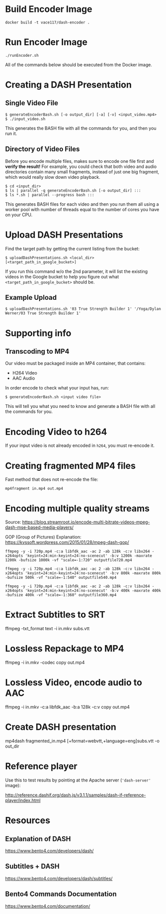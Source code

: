 # Build Encoder Image
```text
docker build -t vace117/dash-encoder .
```

# Run Encoder Image
```text
./runEncoder.sh
```

All of the commands below should be executed from the Docker image.

# Creating a DASH Presentation
## Single Video File
```text
$ generateEncoderBash.sh [-o output_dir] [-a] [-v] <input_video.mp4>
$ ./input_video.sh
```
This generates the BASH file with all the commands for you, and then you run it.

## Directory of Video Files
Before you encode multiple files, makes sure to encode one file first and **verify the result!** For example, you could check that both video and audio directories contain many small fragments, instead of just one big fragment, which would really slow down video playback.

```text
$ cd <input_dir>
$ ls | parallel -q generateEncoderBash.sh [-o output_dir] :::
$ ls *.sh | parallel --progress bash :::
```
This generates BASH files for each video and then you run them all using a worker pool with number of threads equal to the number of cores you have on your CPU.

# Upload DASH Presentations
Find the target path by getting the current listing from the bucket:
```text
$ uploadDashPresentations.sh <local_dir> [<target_path_in_google_bucket>]
```

If you run this command w/o the 2nd parameter, it will list the existing videos in the Google bucket to help you figure out what `<target_path_in_google_bucket>` should be.

## Example Upload
```text
$ uploadDashPresentations.sh '03 True Strength Builder 1' '/Yoga/Dylan Werner/03 True Strength Builder 1'
```


# Supporting info
## Transcoding to MP4
Our video must be packaged inside an MP4 container, that contains:
* H264 Video
* AAC Audio

In order encode to check what your input has, run:
```text
$ generateEncoderBash.sh <input video file>
```

This will tell you what you need to know and generate a BASH file with all the commands for you.

# Encoding Video to h264
If your input video is not already encoded in `h264`, you must re-encode it.

# Creating fragmented MP4 files
Fast method that does not re-encode the file:
```text
mp4fragment in.mp4 out.mp4
```

# Encoding multiple quality streams
Source: https://blog.streamroot.io/encode-multi-bitrate-videos-mpeg-dash-mse-based-media-players/

GOP (Group of Pictures) Explanation: https://kvssoft.wordpress.com/2015/01/28/mpeg-dash-gop/

```text
ffmpeg -y -i 720p.mp4 -c:a libfdk_aac -ac 2 -ab 128k -c:v libx264 -x264opts 'keyint=24:min-keyint=24:no-scenecut' -b:v 1200k -maxrate 1200k -bufsize 1000k -vf "scale=-1:720" outputfile720.mp4
```

```text
ffmpeg -y -i 720p.mp4 -c:a libfdk_aac -ac 2 -ab 128k -c:v libx264 -x264opts 'keyint=24:min-keyint=24:no-scenecut' -b:v 800k -maxrate 800k -bufsize 500k -vf "scale=-1:540" outputfile540.mp4
```

```text
ffmpeg -y -i 720p.mp4 -c:a libfdk_aac -ac 2 -ab 128k -c:v libx264 -x264opts 'keyint=24:min-keyint=24:no-scenecut' -b:v 400k -maxrate 400k -bufsize 400k -vf "scale=-1:360" outputfile360.mp4
```


# Extract Subtitles to SRT
ffmpeg -txt_format text -i in.mkv subs.vtt

# Lossless Repackage to MP4
ffmpeg -i in.mkv -codec copy out.mp4

# Lossless Video, encode audio to AAC
ffmpeg -i in.mkv -c:a libfdk_aac -b:a 128k -c:v copy out.mp4

# Create DASH presentation
mp4dash fragmented_in.mp4 [+format=webvtt,+language=eng]subs.vtt -o out_dir

# Reference player
Use this to test results by pointing at the Apache server (`'dash-server'` image):

http://reference.dashif.org/dash.js/v3.1.1/samples/dash-if-reference-player/index.html

# Resources
## Explanation of DASH
https://www.bento4.com/developers/dash/

## Subtitles + DASH
https://www.bento4.com/developers/dash/subtitles/

## Bento4 Commands Documentation
https://www.bento4.com/documentation/